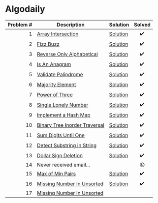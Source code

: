 # Algodaily

| Problem # | Description                                   | Solution                          | Solved |
| --------: | --------------------------------------------- | --------------------------------- | :----: |
|         1 | [Array Intersection](problems/001)            | [Solution](problems/001/index.js) |   ✔️   |
|         2 | [Fizz Buzz](problems/002)                     | [Solution](problems/002/index.js) |   ✔️   |
|         3 | [Reverse Only Alphabetical](problems/003)     | [Solution](problems/003/index.js) |   ✔️   |
|         4 | [Is An Anagram](problems/004)                 | [Solution](problems/004/index.js) |   ✔️   |
|         5 | [Validate Palindrome](problems/005)           | [Solution](problems/005/index.js) |   ✔️   |
|         6 | [Majority Element](problems/006)              | [Solution](problems/006/index.js) |   ✔️   |
|         7 | [Power of Three](problems/007)                | [Solution](problems/007/index.js) |   ✔️   |
|         8 | [Single Lonely Number](problems/008)          | [Solution](problems/008/index.js) |   ✔️   |
|         9 | [Implement a Hash Map](problems/009)          | [Solution](problems/009/index.js) |   ✔️   |
|        10 | [Binary Tree Inorder Traversal](problems/010) | [Solution](problems/010/index.js) |   ✔️   |
|        11 | [Sum Digits Until One](problems/011)          | [Solution](problems/011/index.js) |   ✔️   |
|        12 | [Detect Substring in String](problems/012)    | [Solution](problems/012/index.js) |   ✔️   |
|        13 | [Dollar Sign Deletion](problems/013)          | [Solution](problems/013/index.js) |   ✔️   |
|        14 | Never received email...                       |                                   |   😞   |
|        15 | [Max of Min Pairs](problems/015)              | [Solution](problems/015/index.js) |   ✔️   |
|        16 | [Missing Number In Unsorted](problems/016)    | [Solution](problems/016/index.js) |   ✔️   |
|        17 | [Missing Number In Unsorted](problems/017)    |                                   |        |
